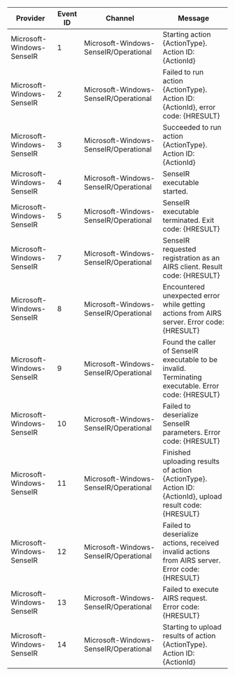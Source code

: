 Provider                   |  Event ID  |  Channel                                |  Message
---------------------------|------------|-----------------------------------------|---------------------------------------------------------------------------------------------------------
Microsoft-Windows-SenseIR  |  1         |  Microsoft-Windows-SenseIR/Operational  |  Starting action {ActionType}. Action ID: {ActionId}
Microsoft-Windows-SenseIR  |  2         |  Microsoft-Windows-SenseIR/Operational  |  Failed to run action {ActionType}. Action ID: {ActionId}, error code: {HRESULT}
Microsoft-Windows-SenseIR  |  3         |  Microsoft-Windows-SenseIR/Operational  |  Succeeded to run action {ActionType}. Action ID: {ActionId}
Microsoft-Windows-SenseIR  |  4         |  Microsoft-Windows-SenseIR/Operational  |  SenseIR executable started.
Microsoft-Windows-SenseIR  |  5         |  Microsoft-Windows-SenseIR/Operational  |  SenseIR executable terminated. Exit code: {HRESULT}
Microsoft-Windows-SenseIR  |  7         |  Microsoft-Windows-SenseIR/Operational  |  SenseIR requested registration as an AIRS client. Result code: {HRESULT}
Microsoft-Windows-SenseIR  |  8         |  Microsoft-Windows-SenseIR/Operational  |  Encountered unexpected error while getting actions from AIRS server. Error code: {HRESULT}
Microsoft-Windows-SenseIR  |  9         |  Microsoft-Windows-SenseIR/Operational  |  Found the caller of SenseIR executable to be invalid. Terminating executable. Error code: {HRESULT}
Microsoft-Windows-SenseIR  |  10        |  Microsoft-Windows-SenseIR/Operational  |  Failed to deserialize SenseIR parameters. Error code: {HRESULT}
Microsoft-Windows-SenseIR  |  11        |  Microsoft-Windows-SenseIR/Operational  |  Finished uploading results of action {ActionType}. Action ID: {ActionId}, upload result code: {HRESULT}
Microsoft-Windows-SenseIR  |  12        |  Microsoft-Windows-SenseIR/Operational  |  Failed to deserialize actions, received invalid actions from AIRS server. Error code: {HRESULT}
Microsoft-Windows-SenseIR  |  13        |  Microsoft-Windows-SenseIR/Operational  |  Failed to execute AIRS request. Error code: {HRESULT}
Microsoft-Windows-SenseIR  |  14        |  Microsoft-Windows-SenseIR/Operational  |  Starting to upload results of action {ActionType}. Action ID: {ActionId}